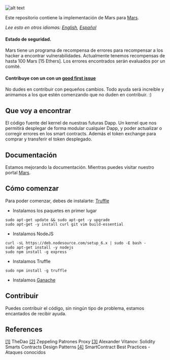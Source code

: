 ![alt text](https://www.marsopensociety.com/wp-content/uploads/2018/09/MARS-OPEN-SOCIETY-Logo.png)

Este repositorio contiene la implementación de Mars para [Mars](https://www.marsopensociety.com/info/).

*Lee esto en otros idiomas: [English](readme.md), [Español](readme.es.md)*

#### Estado de seguridad.
Mars tiene un programa de recompensa de errores para recompensar a los hacker a encontrar vulnerabilidades. Actualmente tenemos recompensas de hasta 100 Mars [15 Ethers]. Los errores encontrados serán evaluados por un comité.

#### Contribuye con un con un [good first issue](https://github.com/MARSOPENSOCIETY/Mars/issues?q=is%3Aissue+is%3Aopen+label%3A%22good+first+issue%22)
No dudes en contribuir con pequeños cambios. Todo ayuda será increíble y animamos a los que estén comenzando que no duden en contribuir. :)

## Que voy a encontrar
El código fuente del kernel de nuestras futuras Dapp. Un kernel que nos permitirá desplegar de forma modular cualquier Dapp, y poder actualizar o corregir errores en los smart contracts. Además el token exchange para comprar y transferir el token desplegado.

## Documentación
Estamos mejorando la documentación. Mientras puedes visitar nuestro portal [Mars](https://www.marsopensociety.com/info/).

## Cómo comenzar
Para poder comenzar, debes de instalarte: [Truffle](https://truffleframework.com/docs/truffle/quickstart)
 - Instalamos los paquetes en primer lugar
```
sudo apt-get update && sudo apt-get -y upgrade
sudo apt-get -y install curl git vim build-essential
```
 - Instalamos NodeJS
 ```
curl -sL https://deb.nodesource.com/setup_6.x | sudo -E bash -
sudo apt-get install -y nodejs
sudo npm install -g express
```
 - Instalamos Truffle
 ```
sudo npm install -g truffle
```
 - Instalamos [Ganache](https://truffleframework.com/ganache)

## Contribuir
Puedes contribuir el código, sin ningún tipo de problema, estamos encantados de recibir ayuda.

## References
[[1]](https://github.com/slockit/DAO) TheDao
[[2]](https://blog.zeppelinos.org/proxy-patterns/) Zeppeling Patrones Proxy
[[3]](https://medium.com/@i6mi6/solidty-smart-contracts-design-patterns-ecfa3b1e9784) Alexander Vitanov: Solidity Smarts Contracts Design Patterns
[[4]](https://github.com/ConsenSys/smart-contract-best-practices/blob/master/docs/known_attacks.md) SmartContract Best Practices - Ataques conocidos


